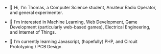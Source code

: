- 🦊 Hi, I’m Thomas, a Computer Science student, Amateur Radio Operator, and general experimenter.  

- 👀 I’m interested in Machine Learning, Web Development, Game Development (particularly web-based games), Electrical Engineering, and Internet of Things.

- 🐉 I’m currently learning Javascript, (hopefully) PHP, and Circuit Prototyping / PCB Design.
